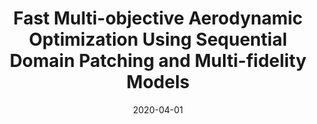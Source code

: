 ---
title: "Fast Multi-objective Aerodynamic Optimization Using Sequential Domain Patching and Multi-fidelity Models"
date: "2020-04-01"
authors: ["A. Amrit", "L. Leifsson", "S. Koziel"]
publication_types: ["2"]
publication: "*Journal of Aircraft*"
doi: "10.2514/1.C035500"
---